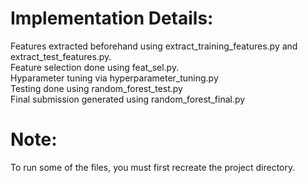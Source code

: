 # Implementation Details:
Features extracted beforehand using extract_training_features.py and extract_test_features.py.\
Feature selection done using feat_sel.py.\
Hyparameter tuning via hyperparameter_tuning.py\
Testing done using random_forest_test.py\
Final submission generated using random_forest_final.py

# Note:
To run some of the files, you must first recreate the project directory.

